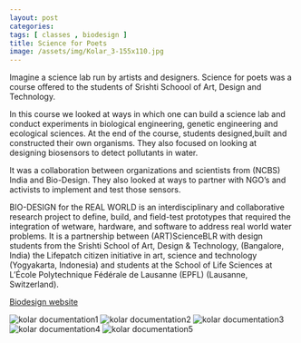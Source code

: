 ```yaml
---
layout: post
categories:
tags: [ classes , biodesign ]
title: Science for Poets
image: /assets/img/Kolar_3-155x110.jpg
---
```


Imagine a science lab run by artists and designers. Science for poets was a course offered to the students of Srishti Schoool of Art, Design and Technology.

<!--more-->
In this course we looked at ways in which one can build a science lab and conduct experiments in biological engineering, genetic engineering and ecological sciences. At the end of the course, students designed,built and constructed their own organisms. They also focused on looking at designing biosensors to detect pollutants in water.

It was a collaboration between organizations and scientists from (NCBS) India and Bio-Design. They also looked at ways to partner with NGO’s and activists to implement and test those sensors.

BIO-DESIGN for the REAL WORLD is an interdisciplinary and collaborative research project to define, build, and field-test prototypes that required the integration of wetware, hardware, and software to address real world water problems. It is a partnership between (ART)ScienceBLR with design students from the Srishti School of Art, Design & Technology, (Bangalore, India) the Lifepatch citizen initiative in art, science and technology (Yogyakarta, Indonesia) and students at the School of Life Sciences at L’École Polytechnique Fédérale de Lausanne (EPFL) (Lausanne, Switzerland).

[Biodesign website](https://biodesign.cc)

![kolar documentation1]({{site.baseurl}}/assets/img/Kolar-768x1024.jpg)
![kolar documentation2]({{site.baseurl}}/assets/img/Kolar_2.jpg)
![kolar documentation3]({{site.baseurl}}/assets/img/Kolar_3.jpg)
![kolar documentation4]({{site.baseurl}}/assets/img/Kolar_4_-768x1024.jpg)
![kolar documentation5]({{site.baseurl}}/assets/img/Kolar_5_.jpg)
